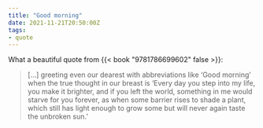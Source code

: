 ```yaml
---
title: "Good morning"
date: 2021-11-21T20:50:00Z
tags:
- quote
---
```


What a beautiful quote from {{< book "9781786699602" false >}}:

> \[…] greeting even our dearest with abbreviations like ‘Good morning’ when the true thought in our breast is ‘Every day you step into my life, you make it brighter, and if you left the world, something in me would starve for you forever, as when some barrier rises to shade a plant, which still has light enough to grow some but will never again taste the unbroken sun.’

